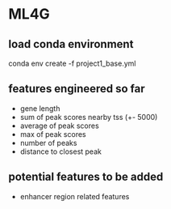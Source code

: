 # ML4G

## load conda environment 
conda env create -f project1_base.yml

## features engineered so far
- gene length 
- sum of peak scores nearby tss (+- 5000)
- average of peak scores 
- max of peak scores
- number of peaks 
- distance to closest peak 

## potential features to be added
- enhancer region related features 